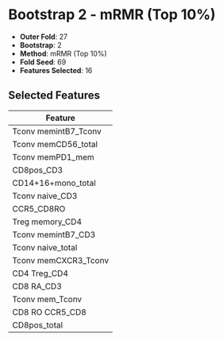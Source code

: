 # Bootstrap 2 - mRMR (Top 10%)

- **Outer Fold**: 27
- **Bootstrap**: 2
- **Method**: mRMR (Top 10%)
- **Fold Seed**: 69
- **Features Selected**: 16

## Selected Features

| Feature |
|---------|
| Tconv memintB7_Tconv |
| Tconv memCD56_total |
| Tconv memPD1_mem |
| CD8pos_CD3 |
| CD14+16+mono_total |
| Tconv naive_CD3 |
| CCR5_CD8RO |
| Treg memory_CD4 |
| Tconv memintB7_CD3 |
| Tconv naive_total |
| Tconv memCXCR3_Tconv |
| CD4 Treg_CD4 |
| CD8 RA_CD3 |
| Tconv mem_Tconv |
| CD8 RO CCR5_CD8 |
| CD8pos_total |

